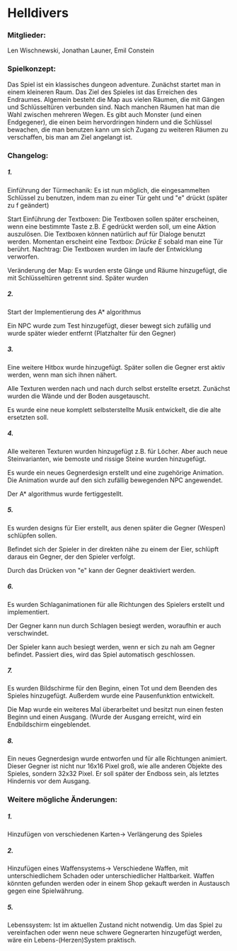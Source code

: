 # Helldivers

### Mitglieder:
Len Wischnewski,
Jonathan Launer,
Emil Constein

### Spielkonzept:
Das Spiel ist ein klassisches dungeon adventure. 
Zunächst startet man in einem kleineren Raum. Das Ziel des Spieles ist das Erreichen des Endraumes.
Algemein besteht die Map aus vielen Räumen, die mit Gängen und Schlüsseltüren verbunden sind. 
Nach manchen Räumen hat man die Wahl zwischen mehreren Wegen.
Es gibt auch Monster (und einen Endgegener), die einen beim hervordringen hindern und die Schlüssel bewachen,
die man benutzen kann um sich Zugang zu weiteren Räumen zu verschaffen, bis man am Ziel angelangt ist.

### Changelog: 
##### 1.
Einführung der Türmechanik: Es ist nun möglich, die eingesammelten Schlüssel zu benutzen, indem man zu
einer Tür geht und "e" drückt (später zu f geändert)

Start Einführung der Textboxen: Die Textboxen sollen später erscheinen, wenn eine bestimmte Taste z.B. *E*
gedrückt werden soll, um eine Aktion auszulösen. Die Textboxen können natürlich auf für Dialoge benutzt werden.
Momentan erscheint eine Textbox: *Drücke E* sobald man eine Tür berührt.
Nachtrag: Die Textboxen wurden im laufe der Entwicklung verworfen.

Veränderung der Map: Es wurden erste Gänge und Räume hinzugefügt, die mit Schlüsseltüren getrennt sind. Später wurden
##### 2.
Start der Implementierung des A* algorithmus

Ein NPC wurde zum Test hinzugefügt, dieser bewegt sich zufällig und wurde später wieder entfernt (Platzhalter für den Gegner)
##### 3.
Eine weitere Hitbox wurde hinzugefügt. Später sollen die Gegner erst aktiv werden, wenn man sich ihnen nähert. 

Alle Texturen werden nach und nach durch selbst erstellte ersetzt. Zunächst wurden die Wände und der Boden ausgetauscht.

Es wurde eine neue komplett selbsterstellte Musik entwickelt, die die alte ersetzten soll.
##### 4.
Alle weiteren Texturen wurden hinzugefügt z.B. für Löcher. Aber auch neue Steinvarianten, wie bemoste und rissige Steine
wurden hinzugefügt.

Es wurde ein neues Gegnerdesign erstellt und eine zugehörige Animation. Die Animation wurde auf den
sich zufällig bewegenden NPC angewendet.

Der A* algorithmus wurde fertiggestellt.
##### 5.
Es wurden designs für Eier erstellt, aus denen später die Gegner (Wespen) schlüpfen sollen. 

Befindet sich der Spieler in der direkten nähe zu einem der Eier, schlüpft daraus ein Gegner, der den Spieler
verfolgt.

Durch das Drücken von "e" kann der Gegner deaktiviert werden.
##### 6.
Es wurden Schlaganimationen für alle Richtungen des Spielers erstellt und implementiert. 

Der Gegner kann nun durch Schlagen besiegt werden, woraufhin er auch verschwindet.

Der Spieler kann auch besiegt werden, wenn er sich zu nah am Gegner befindet. Passiert dies,
wird das Spiel automatisch geschlossen.
##### 7.
Es wurden Bildschirme für den Beginn, einen Tot und dem Beenden des Spieles hinzugefügt. Außerdem wurde eine
Pausenfunktion entwickelt.

Die Map wurde ein weiteres Mal überarbeitet und besitzt nun einen festen Beginn und einen Ausgang.
(Wurde der Ausgang erreicht, wird ein Endbildschirm eingeblendet.
##### 8.
Ein neues Gegnerdesign wurde entworfen und für alle Richtungen animiert. Dieser Gegner ist nicht nur 16x16
Pixel groß, wie alle anderen Objekte des Spieles, sondern 32x32 Pixel. Er soll später der Endboss sein, als letztes
Hindernis vor dem Ausgang.


### Weitere mögliche Änderungen:
##### 1.
Hinzufügen von verschiedenen Karten-> Verlängerung des Spieles
##### 2.
Hinzufügen eines Waffensystems-> Verschiedene Waffen, mit unterschiedlichem Schaden oder unterschiedlicher Haltbarkeit. Waffen könnten 
gefunden werden oder in einem Shop gekauft werden in Austausch gegen eine Spielwährung.
##### 5.
Lebenssystem: Ist im aktuellen Zustand nicht notwendig. Um das Spiel zu vereinfachen oder wenn neue schwere Gegnerarten
hinzugefügt werden, wäre ein Lebens-(Herzen)System praktisch.

